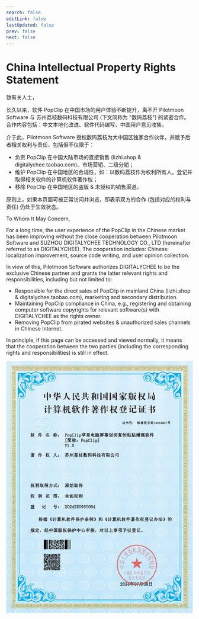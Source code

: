 ```yaml
---
search: false
editLink: false
lastUpdated: false
prev: false
next: false
---
```


# China Intellectual Property Rights Statement

致有关人士，

长久以来，软件 PopClip 在中国市场的用户体验不断提升，离不开 Pilotmoon Software 与 苏州荔枝数码科技有限公司 (下文简称为 "数码荔枝") 的紧密合作。合作内容包括：中文本地化改进、软件代码编写、中国用户意见收集。

介于此，Pilotmoon Software 授权数码荔枝为大中国区独家合作伙伴，并赋予后者相关权利与责任，包括但不仅限于：
-	负责 PopClip 在中国大陆市场的直接销售 (lizhi.shop & digitalychee.taobao.com)、市场营销、二级分销；
-	维护 PopClip 在中国地区的合规性，如：以数码荔枝作为权利所有人，登记并取得相关软件的计算机软件著作权；
-	移除 PopClip 在中国地区的盗版 & 未授权的销售渠道。

原则上，如果本页面可被正常访问并浏览，即表示双方的合作 (包括对应的权利与责任) 仍处于生效状态。

To Whom It May Concern,

For a long time, the user experience of the PopClip in the Chinese market has been improving without the close cooperation between Pilotmoon Software and SUZHOU DIGITALYCHEE TECHNOLOGY CO., LTD (hereinafter referred to as DIGITALYCHEE). The cooperation includes: Chinese localization improvement, source code writing, and user opinion collection.

In view of this, Pilotmoon Software authorizes DIGITALYCHEE to be the exclusive Chinese partner and grants the latter relevant rights and responsibilities, including but not limited to:
-	Responsible for the direct sales of PopClip in mainland China (lizhi.shop & digitalychee.taobao.com), marketing and secondary distribution.
-	Maintaining PopClip compliance in China, e.g., registering and obtaining computer software copyrights for relevant software(s) with DIGITALYCHEE as the rights owner.
-	Removing PopClip from pirated websites & unauthorized sales channels in Chinese Internet.

In principle, if this page can be accessed and viewed normally, it means that the cooperation between the two parties (including the corresponding rights and responsibilities) is still in effect.

![Logo](./media/PopClip_Software_Copyright_Certificate.jpg)